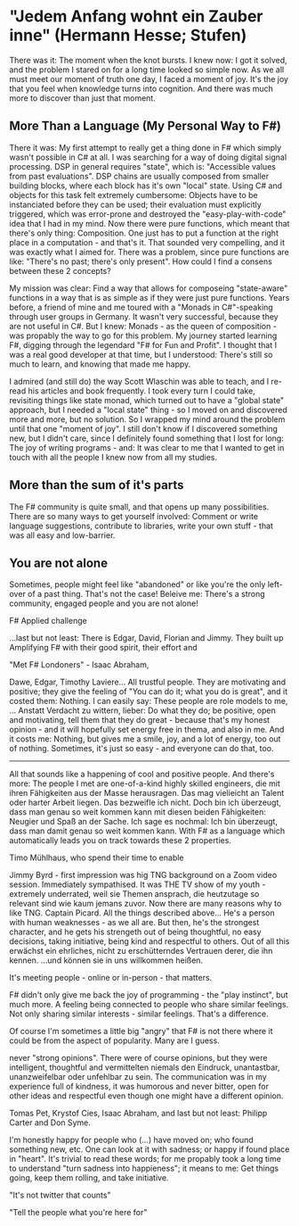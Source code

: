 
"Jedem Anfang wohnt ein Zauber inne" (Hermann Hesse; Stufen)
===

There was it: The moment when the knot bursts. I knew now: I got it solved, and the problem I stared on for a long time looked so simple now. As we all must meet our moment of truth one day, I faced a moment of joy. It's the joy that you feel when knowledge turns into cognition. And there was much more to discover than just that moment.

More Than a Language (My Personal Way to F#)
---

There it was: My first attempt to really get a thing done in F# which simply wasn't possible in C# at all. I was searching for a way of doing digital signal processing. DSP in general requires "state", which is: "Accessible values from past evaluations". DSP chains are usually composed from smaller building blocks, where each block has it's own "local" state. Using C# and objects for this task felt extremely cumbersome: Objects have to be instanciated before they can be used; their evaluation must explicitly triggered, which was error-prone and destroyed the "easy-play-with-code" idea that I had in my mind. Now there were pure functions, which meant that there's only thing: Composition. One just has to put a function at the right place in a computation - and that's it. That sounded very compelling, and it was exactly what I aimed for. There was a problem, since pure functions are like: "There's no past; there's only present". How could I find a consens between these 2 concepts?

My mission was clear: Find a way that allows for composeing "state-aware" functions in a way that is as simple as if they were just pure functions. Years before, a friend of mine and me toured with a "Monads in C#"-speaking through user groups in Germany. It wasn't very successful, because they are not useful in C#. But I knew: Monads - as the queen of composition - was propably the way to go for this problem. My journey started learning F#, digging through the legendard "F# for Fun and Profit". I thought that I was a real good developer at that time, but I understood: There's still so much to learn, and knowing that made me happy.

I admired (and still do) the way Scott Wlaschin was able to teach, and I re-read his articles and book frequently. I took every turn I could take, revisiting things like state monad, which turned out to have a "global state" approach, but I needed a "local state" thing - so I moved on and discovered more and more, but no solution. So I wrapped my mind around the problem until that one "moment of joy". I still don't know if I discovered something new, but I didn't care, since I definitely found something that I lost for long: The joy of writing programs - and: It was clear to me that I wanted to get in touch with all the people I knew now from all my studies.


More than the sum of it's parts
---

The F# community is quite small, and that opens up many possibilities. There are so many ways to get yourself involved: Comment or write language suggestions, contribute to libraries, write your own stuff - that was all easy and low-barrier. 


You are not alone
---

Sometimes, people might feel like "abandoned" or like you're the only left-over of a past thing. That's not the case! Beleive me: There's a strong community, engaged people and you are not alone!

F# Applied challenge



...last but not least: There is Edgar, David, Florian and Jimmy. They built up Amplifying F# with their good spirit, their effort and 




"Met F# Londoners" - Isaac Abraham, 

Dawe, Edgar, Timothy Laviere... All trustful people. They are motivating and positive; they give the feeling of "You can do it; what you do is great", and it costed them: Nothing. I can easily say: These people are role models to me, ... Anstatt Verdacht zu wittern, lieber: Do what they do; be positive, open and motivating, tell them that they do great - because that's my honest opinion - and it will hopefully set energy free in thema, and also in me. And it costs me: Nothing, but gives me a smile, joy, and a lot of energy, too out of nothing. Sometimes, it's just so easy - and everyone can do that, too.

---

All that sounds like a happening of cool and positive people. And there's more: The people I met are one-of-a-kind highly skilled engineers, die mit ihren Fähigkeiten aus der Masse herausragen. Das mag vielieicht an Talent oder harter Arbeit liegen. Das bezweifle ich nicht. Doch bin ich überzeugt, dass man genau so weit kommen kann mit diesen beiden Fähigkeiten: Neugier und Spaß an der Sache. Ich sage es nochmal: Ich bin überzeugt, dass man damit genau so weit kommen kann. With F# as a language which automatically leads you on track towards these 2 properties.


Timo Mühlhaus, who spend their time to enable 

Jimmy Byrd - first impression was hig TNG background on a Zoom video session. Immediately sympathised. It was THE TV show of my youth - extremely underrated, weil sie Themen ansprach, die heutzutage so relevant sind wie kaum jemans zuvor. Now there are many reasons why to like TNG. Captain Picard. All the things described above... He's a person with human weaknesses - as we all are. But then, he's the strongest character, and he gets his strengeth out of being thoughtful, no easy decisions, taking initiative, being kind and respectful to others. Out of all this erwächst ein ehrliches, nicht zu erschütterndes Vertrauen derer, die ihn kennen.  ...und können sie in uns willkommen heißen.


It's meeting people - online or in-person - that matters.

F# didn't only give me back the joy of programming - the "play instinct", but much more. A feeling being connected to people who share similar feelings. Not only sharing similar interests - similar feelings. That's a difference. 

Of course I'm sometimes a little big "angry" that F# is not there where it could be from the aspect of popularity. Many are I guess. 


never "strong opinions". There were of course opinions, but they were intelligent, thoughtful and vermittelten niemals den Eindruck, unantastbar, unanzweifelbar oder unfehlbar zu sein. The communication was in my experience full of kindness, it was humorous and never bitter, open for other ideas and respectful even though one might have a different opinion. 

Tomas Pet, Krystof Cies, Isaac Abraham, and last but not least: Philipp Carter and Don Syme. 


I'm honestly happy for people who (...) have moved on; who found something new, etc. One can look at it with sadness; or happy if found place in "heart". It's trivial to read these words; for me propably took a long time to understand "turn sadness into happieness"; it means to me: Get things going, keep them rolling, and take initiative. 

"It's not twitter that counts"


"Tell the people what you're here for"

